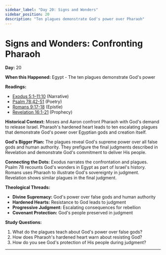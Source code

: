 ```yaml
---
sidebar_label: "Day 20: Signs and Wonders"
sidebar_position: 20
description: "Ten plagues demonstrate God's power over Pharaoh"
---
```


# Signs and Wonders: Confronting Pharaoh

**Day:** 20

**When this Happened:** Egypt - The ten plagues demonstrate God's power

**Readings:**
 - [Exodus 5:1–11:10](https://www.biblegateway.com/passage/?search=Exodus+5%3A1-11%3A10&version=ESV) (Narrative)
 - [Psalm 78:42-51](https://www.biblegateway.com/passage/?search=Psalm+78%3A42-51&version=ESV) (Poetry)
 - [Romans 9:17-18](https://www.biblegateway.com/passage/?search=Romans+9%3A17-18&version=ESV) (Epistle)
 - [Revelation 16:1-21](https://www.biblegateway.com/passage/?search=Revelation+16%3A1-21&version=ESV) (Prophecy)

**Historical Context:** Moses and Aaron confront Pharaoh with God's demand to release Israel. Pharaoh's hardened heart leads to ten escalating plagues that demonstrate God's power over Egyptian gods and creation itself.

**God's Bigger Plan:** The plagues reveal God's supreme power over all false gods and human authority. They prefigure the final judgments described in Revelation and demonstrate God's commitment to deliver His people.

**Connecting the Dots:** Exodus narrates the confrontation and plagues. Psalm 78 recounts God's wonders in Egypt as part of Israel's history. Romans uses Pharaoh to illustrate God's sovereignty in judgment. Revelation shows similar plagues in the final judgment.

****Theological Threads:****
- **Divine Supremacy:** God's power over false gods and human authority
- **Hardened Hearts:** Resistance to God leads to judgment
- **Progressive Judgment:** Escalating consequences for rebellion
- **Covenant Protection:** God's people preserved in judgment

**Study Questions:**
1. What do the plagues teach about God's power over false gods?
2. How does Pharaoh's hardened heart warn about resisting God?
3. How do you see God's protection of His people during judgment?

---